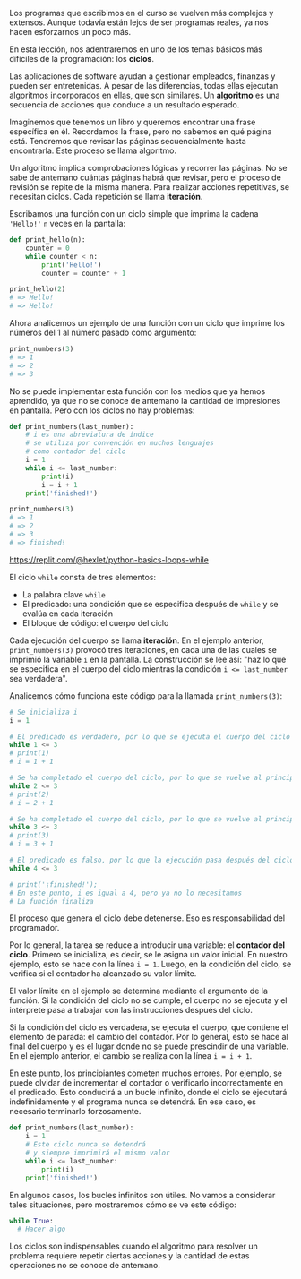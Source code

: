 
Los programas que escribimos en el curso se vuelven más complejos y extensos. Aunque todavía están lejos de ser programas reales, ya nos hacen esforzarnos un poco más.

En esta lección, nos adentraremos en uno de los temas básicos más difíciles de la programación: los **ciclos**.

Las aplicaciones de software ayudan a gestionar empleados, finanzas y pueden ser entretenidas. A pesar de las diferencias, todas ellas ejecutan algoritmos incorporados en ellas, que son similares. Un **algoritmo** es una secuencia de acciones que conduce a un resultado esperado.

Imaginemos que tenemos un libro y queremos encontrar una frase específica en él. Recordamos la frase, pero no sabemos en qué página está. Tendremos que revisar las páginas secuencialmente hasta encontrarla. Este proceso se llama algoritmo.

Un algoritmo implica comprobaciones lógicas y recorrer las páginas. No se sabe de antemano cuántas páginas habrá que revisar, pero el proceso de revisión se repite de la misma manera. Para realizar acciones repetitivas, se necesitan ciclos. Cada repetición se llama **iteración**.

Escribamos una función con un ciclo simple que imprima la cadena `'Hello!'` `n` veces en la pantalla:

```python
def print_hello(n):
    counter = 0
    while counter < n:
        print('Hello!')
        counter = counter + 1

print_hello(2)
# => Hello!
# => Hello!
```

Ahora analicemos un ejemplo de una función con un ciclo que imprime los números del 1 al número pasado como argumento:

```python
print_numbers(3)
# => 1
# => 2
# => 3
```

No se puede implementar esta función con los medios que ya hemos aprendido, ya que no se conoce de antemano la cantidad de impresiones en pantalla. Pero con los ciclos no hay problemas:

```python
def print_numbers(last_number):
    # i es una abreviatura de índice
    # se utiliza por convención en muchos lenguajes
    # como contador del ciclo
    i = 1
    while i <= last_number:
        print(i)
        i = i + 1
    print('finished!')

print_numbers(3)
# => 1
# => 2
# => 3
# => finished!
```

https://replit.com/@hexlet/python-basics-loops-while

El ciclo `while` consta de tres elementos:

* La palabra clave `while`
* El predicado: una condición que se especifica después de `while` y se evalúa en cada iteración
* El bloque de código: el cuerpo del ciclo

Cada ejecución del cuerpo se llama **iteración**. En el ejemplo anterior, `print_numbers(3)` provocó tres iteraciones, en cada una de las cuales se imprimió la variable `i` en la pantalla. La construcción se lee así: "haz lo que se especifica en el cuerpo del ciclo mientras la condición `i <= last_number` sea verdadera".

Analicemos cómo funciona este código para la llamada `print_numbers(3)`:

```python
# Se inicializa i
i = 1

# El predicado es verdadero, por lo que se ejecuta el cuerpo del ciclo
while 1 <= 3
# print(1)
# i = 1 + 1

# Se ha completado el cuerpo del ciclo, por lo que se vuelve al principio
while 2 <= 3
# print(2)
# i = 2 + 1

# Se ha completado el cuerpo del ciclo, por lo que se vuelve al principio
while 3 <= 3
# print(3)
# i = 3 + 1

# El predicado es falso, por lo que la ejecución pasa después del ciclo
while 4 <= 3

# print('¡finished!');
# En este punto, i es igual a 4, pero ya no lo necesitamos
# La función finaliza
```

El proceso que genera el ciclo debe detenerse. Eso es responsabilidad del programador.

Por lo general, la tarea se reduce a introducir una variable: el **contador del ciclo**. Primero se inicializa, es decir, se le asigna un valor inicial. En nuestro ejemplo, esto se hace con la línea `i = 1`. Luego, en la condición del ciclo, se verifica si el contador ha alcanzado su valor límite.

El valor límite en el ejemplo se determina mediante el argumento de la función. Si la condición del ciclo no se cumple, el cuerpo no se ejecuta y el intérprete pasa a trabajar con las instrucciones después del ciclo.

Si la condición del ciclo es verdadera, se ejecuta el cuerpo, que contiene el elemento de parada: el cambio del contador. Por lo general, esto se hace al final del cuerpo y es el lugar donde no se puede prescindir de una variable. En el ejemplo anterior, el cambio se realiza con la línea `i = i + 1`.

En este punto, los principiantes cometen muchos errores. Por ejemplo, se puede olvidar de incrementar el contador o verificarlo incorrectamente en el predicado. Esto conducirá a un bucle infinito, donde el ciclo se ejecutará indefinidamente y el programa nunca se detendrá. En ese caso, es necesario terminarlo forzosamente.

```python
def print_numbers(last_number):
    i = 1
    # Este ciclo nunca se detendrá
    # y siempre imprimirá el mismo valor
    while i <= last_number:
        print(i)
    print('finished!')
```

En algunos casos, los bucles infinitos son útiles. No vamos a considerar tales situaciones, pero mostraremos cómo se ve este código:

```python
while True:
  # Hacer algo
```

Los ciclos son indispensables cuando el algoritmo para resolver un problema requiere repetir ciertas acciones y la cantidad de estas operaciones no se conoce de antemano.
